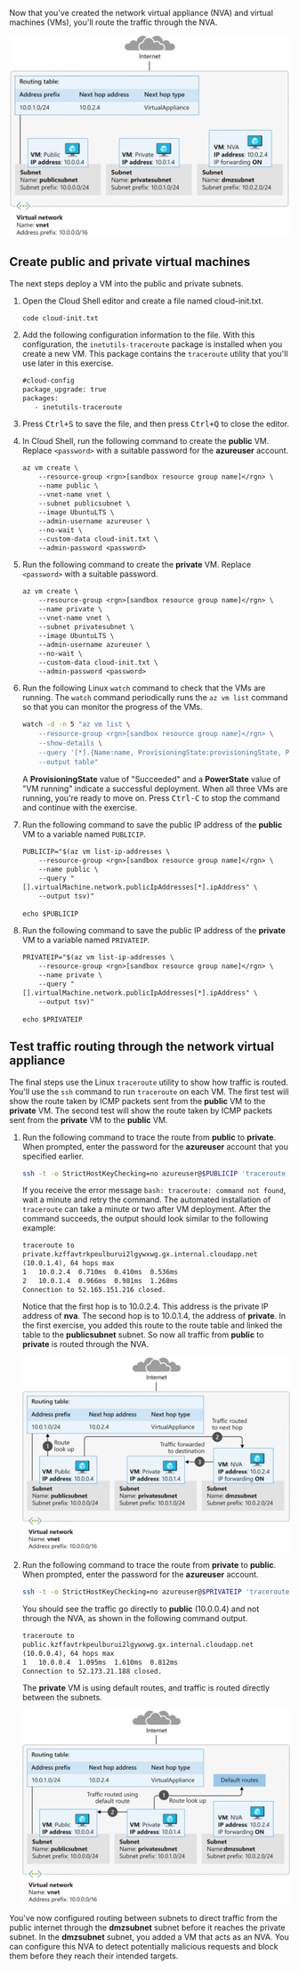 Now that you've created the network virtual appliance (NVA) and virtual machines (VMs), you'll route the traffic through the NVA.

![Virtual machines and IP addresses.](../media/6-vms-ip-addresses.svg)

## Create public and private virtual machines

The next steps deploy a VM into the public and private subnets.

1. Open the Cloud Shell editor and create a file named cloud-init.txt.

    ```bash
    code cloud-init.txt
    ```

1. Add the following configuration information to the file. With this configuration, the `inetutils-traceroute` package is installed when you create a new VM. This package contains the `traceroute` utility that you'll use later in this exercise.

    ```Text
    #cloud-config
    package_upgrade: true
    packages:
       - inetutils-traceroute
    ```

1. Press <kbd>Ctrl+S</kbd> to save the file, and then press <kbd>Ctrl+Q</kbd> to close the editor.

1. In Cloud Shell, run the following command to create the **public** VM. Replace `<password>` with a suitable password for the **azureuser** account.

    ```azurecli
    az vm create \
        --resource-group <rgn>[sandbox resource group name]</rgn> \
        --name public \
        --vnet-name vnet \
        --subnet publicsubnet \
        --image UbuntuLTS \
        --admin-username azureuser \
        --no-wait \
        --custom-data cloud-init.txt \
        --admin-password <password>
    ```

1. Run the following command to create the **private** VM. Replace `<password>` with a suitable password.

    ```azurecli
    az vm create \
        --resource-group <rgn>[sandbox resource group name]</rgn> \
        --name private \
        --vnet-name vnet \
        --subnet privatesubnet \
        --image UbuntuLTS \
        --admin-username azureuser \
        --no-wait \
        --custom-data cloud-init.txt \
        --admin-password <password>
    ```

1. Run the following Linux `watch` command to check that the VMs are running. The `watch` command periodically runs the `az vm list` command so that you can monitor the progress of the VMs.

    ```bash
    watch -d -n 5 "az vm list \
        --resource-group <rgn>[sandbox resource group name]</rgn> \
        --show-details \
        --query '[*].{Name:name, ProvisioningState:provisioningState, PowerState:powerState}' \
        --output table"
    ```

    A **ProvisioningState** value of "Succeeded" and a **PowerState** value of "VM running" indicate a successful deployment. When all three VMs are running, you're ready to move on. Press <kbd>Ctrl-C</kbd> to stop the command and continue with the exercise.

1. Run the following command to save the public IP address of the **public** VM to a variable named `PUBLICIP`.

    ```azurecli
    PUBLICIP="$(az vm list-ip-addresses \
        --resource-group <rgn>[sandbox resource group name]</rgn> \
        --name public \
        --query "[].virtualMachine.network.publicIpAddresses[*].ipAddress" \
        --output tsv)"

    echo $PUBLICIP
    ```

1. Run the following command to save the public IP address of the **private** VM to a variable named `PRIVATEIP`.

    ```azurecli
    PRIVATEIP="$(az vm list-ip-addresses \
        --resource-group <rgn>[sandbox resource group name]</rgn> \
        --name private \
        --query "[].virtualMachine.network.publicIpAddresses[*].ipAddress" \
        --output tsv)"

    echo $PRIVATEIP
    ```

## Test traffic routing through the network virtual appliance

The final steps use the Linux `traceroute` utility to show how traffic is routed. You'll use the `ssh` command to run `traceroute` on each VM. The first test will show the route taken by ICMP packets sent from the **public** VM to the **private** VM. The second test will show the route taken by ICMP packets sent from the **private** VM to the **public** VM.

1. Run the following command to trace the route from **public** to **private**. When prompted, enter the password for the **azureuser** account that you specified earlier.

    ```bash
    ssh -t -o StrictHostKeyChecking=no azureuser@$PUBLICIP 'traceroute private --type=icmp; exit'
    ```

    If you receive the error message `bash: traceroute: command not found`, wait a minute and retry the command. The automated installation of `traceroute` can take a minute or two after VM deployment. After the command succeeds, the output should look similar to the following example:

    ```Text
    traceroute to private.kzffavtrkpeulburui2lgywxwg.gx.internal.cloudapp.net (10.0.1.4), 64 hops max
    1   10.0.2.4  0.710ms  0.410ms  0.536ms
    2   10.0.1.4  0.966ms  0.981ms  1.268ms
    Connection to 52.165.151.216 closed.
    ```

    Notice that the first hop is to 10.0.2.4. This address is the private IP address of **nva**. The second hop is to 10.0.1.4, the address of **private**. In the first exercise, you added this route to the route table and linked the table to the **publicsubnet** subnet. So now all traffic from **public** to **private** is routed through the NVA.

   ![Route from public to private.](../media/6-public-private-route.svg)

1. Run the following command to trace the route from **private** to **public**. When prompted, enter the password for the **azureuser** account.

    ```bash
    ssh -t -o StrictHostKeyChecking=no azureuser@$PRIVATEIP 'traceroute public --type=icmp; exit'
    ```

    You should see the traffic go directly to **public** (10.0.0.4) and not through the NVA, as shown in the following command output.

    ```Text
    traceroute to public.kzffavtrkpeulburui2lgywxwg.gx.internal.cloudapp.net (10.0.0.4), 64 hops max
    1   10.0.0.4  1.095ms  1.610ms  0.812ms
    Connection to 52.173.21.188 closed.
    ```

    The **private** VM is using default routes, and traffic is routed directly between the subnets.

   ![Route from private to public.](../media/6-private-public-route.svg)

You've now configured routing between subnets to direct traffic from the public internet through the **dmzsubnet** subnet before it reaches the private subnet. In the **dmzsubnet** subnet, you added a VM that acts as an NVA. You can configure this NVA to detect potentially malicious requests and block them before they reach their intended targets.
